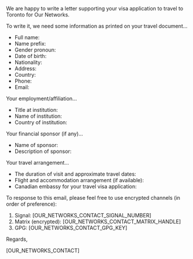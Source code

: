 We are happy to write a letter supporting your visa application to travel to Toronto for Our Networks.

To write it, we need some information as printed on your travel document...

- Full name: 
- Name prefix: 
- Gender pronoun: 
- Date of birth: 
- Nationality:
- Address:
- Country: 
- Phone:
- Email:

Your employment/affiliation...

- Title at institution:
- Name of institution:
- Country of institution:

Your financial sponsor (if any)...

- Name of sponsor:
- Description of sponsor:

Your travel arrangement...

- The duration of visit and approximate travel dates:
- Flight and accommodation arrangement (if available):
- Canadian embassy for your travel visa application:

To response to this email, please feel free to use encrypted channels (in order of preference):

1. Signal: [OUR_NETWORKS_CONTACT_SIGNAL_NUMBER]
2. Matrix (encrypted): [OUR_NETWORKS_CONTACT_MATRIX_HANDLE]
3. GPG: [OUR_NETWORKS_CONTACT_GPG_KEY]

Regards,

[OUR_NETWORKS_CONTACT]
